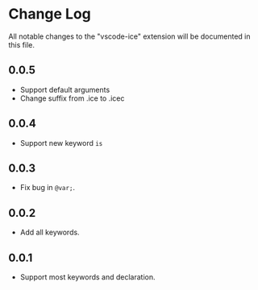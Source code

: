 # Change Log

All notable changes to the "vscode-ice" extension will be documented in this file.

## 0.0.5

- Support default arguments
- Change suffix from .ice to .icec

## 0.0.4

- Support new keyword `is`

## 0.0.3

- Fix bug in `@var;`.

## 0.0.2

- Add all keywords.

## 0.0.1

- Support most keywords and declaration.
